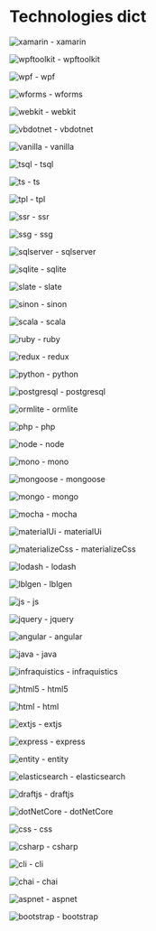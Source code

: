# Technologies dict

![xamarin](https://i.ibb.co/wzDGWRD/xamarin.png) - xamarin

![wpftoolkit](https://i.ibb.co/zF54HrV/wpftoolkit.png) - wpftoolkit

![wpf](https://i.ibb.co/3hj5Mng/wpf.png) - wpf

![wforms](https://i.ibb.co/M7YxdLm/wforms.png) - wforms

![webkit](https://i.ibb.co/Hdy9fMb/webkit.png) - webkit

![vbdotnet](https://i.ibb.co/871rf1d/vbdotnet.png) - vbdotnet

![vanilla](https://i.ibb.co/Lg4jXdq/vanilla.png) - vanilla

![tsql](https://i.ibb.co/MP1NC1Q/tsql.png) - tsql

![ts](https://i.ibb.co/j3vFLxz/ts.png) - ts

![tpl](https://i.ibb.co/021xBXy/tpl.png) - tpl

![ssr](https://i.ibb.co/0QTGNxz/ssr.png) - ssr

![ssg](https://i.ibb.co/WFCPnx2/ssg.png) - ssg

![sqlserver](https://i.ibb.co/wRTv8tX/sqlserver.png) - sqlserver

![sqlite](https://i.ibb.co/MNXZw2D/sqlite.png) - sqlite

![slate](https://i.ibb.co/r5L879L/slate.png) - slate

![sinon](https://i.ibb.co/Nx0JvZW/sinon.png) - sinon

![scala](https://i.ibb.co/TKRDNGw/scala.png) - scala

![ruby](https://i.ibb.co/d26yWQP/ruby.png) - ruby

![redux](https://i.ibb.co/y65mpXn/redux.png) - redux

![python](https://i.ibb.co/zJKxpzm/python.png) - python

![postgresql](https://i.ibb.co/4f9qKtB/postgresql.png) - postgresql

![ormlite](https://i.ibb.co/2kckXSt/ormlite.png) - ormlite

![php](https://i.ibb.co/YXPzk95/php.png) - php

![node](https://i.ibb.co/ys67Spb/node.png) - node

![mono](https://i.ibb.co/xztvBBJ/mono.png) - mono

![mongoose](https://i.ibb.co/Bggrct3/mongoose.png) - mongoose

![mongo](https://i.ibb.co/gTjJDwc/mongo.png) - mongo

![mocha](https://i.ibb.co/hBc1jcN/mocha.png) - mocha

![materialUi](https://i.ibb.co/zJb04DG/material-Ui.png) - materialUi

![materializeCss](https://i.ibb.co/m0gyLbX/materialize-Css.png) - materializeCss

![lodash](https://i.ibb.co/KFVtdXT/lodash.png) - lodash

![lblgen](https://i.ibb.co/vLcVL46/lblgen.png) - lblgen

![js](https://i.ibb.co/4mYmFKJ/js.png) - js

![jquery](https://i.ibb.co/Vgfb5dB/jquery.png) - jquery

![angular](https://i.ibb.co/9qXkbzc/angular.png) - angular

![java](https://i.ibb.co/0K8s8s8/java.png) - java

![infraquistics](https://i.ibb.co/pRgjN0y/infraquistics.png) - infraquistics

![html5](https://i.ibb.co/vQLctH1/html5.png) - html5

![html](https://i.ibb.co/Bzt2ynZ/html.png) - html

![extjs](https://i.ibb.co/TtXf2P0/extjs.png) - extjs

![express](https://i.ibb.co/gyFKJQ3/express.png) - express

![entity](https://i.ibb.co/pwrmXwJ/entity.png) - entity

![elasticsearch](https://i.ibb.co/0G2Mnv2/elasticsearch.png) - elasticsearch

![draftjs](https://i.ibb.co/0GCWtHs/draftjs.png) - draftjs

![dotNetCore](https://i.ibb.co/28XsHFF/dot-Net-Core.png) - dotNetCore

![css](https://i.ibb.co/YypSFqj/css.png) - css

![csharp](https://i.ibb.co/KhRHrkX/csharp.png) - csharp

![cli](https://i.ibb.co/jvVR7Pk/cli.png) - cli

![chai](https://i.ibb.co/fQBc7KK/chai.png) - chai

![aspnet](https://i.ibb.co/S5JHDCG/aspnet.png) - aspnet

![bootstrap](https://i.ibb.co/C6ZGPh6/bootstrap.png) - bootstrap
